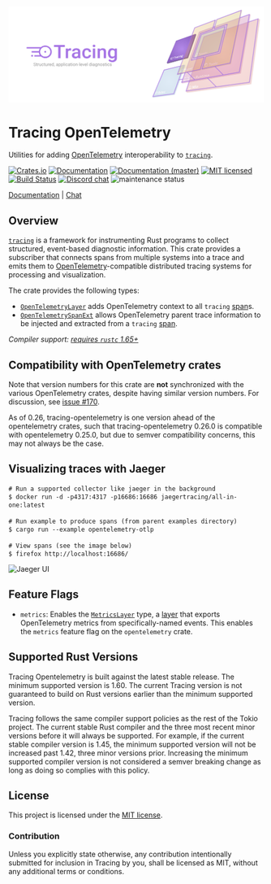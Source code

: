 ![Tracing — Structured, application-level diagnostics][splash]

[splash]: https://raw.githubusercontent.com/tokio-rs/tracing/master/assets/splash.svg

# Tracing OpenTelemetry

Utilities for adding [OpenTelemetry] interoperability to [`tracing`].

[![Crates.io][crates-badge]][crates-url]
[![Documentation][docs-badge]][docs-url]
[![Documentation (master)][docs-master-badge]][docs-master-url]
[![MIT licensed][mit-badge]][mit-url]
[![Build Status][actions-badge]][actions-url]
[![Discord chat][discord-badge]][discord-url]
![maintenance status][maint-badge]

[Documentation][docs-url] | [Chat][discord-url]

[crates-badge]: https://img.shields.io/crates/v/tracing-opentelemetry.svg
[crates-url]: https://crates.io/crates/tracing-opentelemetry/0.22.0
[docs-badge]: https://docs.rs/tracing-opentelemetry/badge.svg
[docs-url]: https://docs.rs/tracing-opentelemetry/0.22.0/tracing_opentelemetry
[docs-master-badge]: https://img.shields.io/badge/docs-master-blue
[docs-master-url]: https://tracing-rs.netlify.com/tracing_opentelemetry
[mit-badge]: https://img.shields.io/badge/license-MIT-blue.svg
[mit-url]: LICENSE
[actions-badge]: https://github.com/tokio-rs/tracing-opentelemetry/workflows/CI/badge.svg
[actions-url]:https://github.com/tokio-rs/tracing-opentelemetry/actions?query=workflow%3ACI
[discord-badge]: https://img.shields.io/discord/500028886025895936?logo=discord&label=discord&logoColor=white
[discord-url]: https://discord.gg/EeF3cQw
[maint-badge]: https://img.shields.io/badge/maintenance-actively--developed-brightgreen.svg

## Overview

[`tracing`] is a framework for instrumenting Rust programs to collect
structured, event-based diagnostic information. This crate provides a
subscriber that connects spans from multiple systems into a trace and
emits them to [OpenTelemetry]-compatible distributed tracing systems
for processing and visualization.

The crate provides the following types:

* [`OpenTelemetryLayer`] adds OpenTelemetry context to all `tracing` [span]s.
* [`OpenTelemetrySpanExt`] allows OpenTelemetry parent trace information to be
  injected and extracted from a `tracing` [span].

[`OpenTelemetryLayer`]: https://docs.rs/tracing-opentelemetry/latest/tracing_opentelemetry/struct.OpenTelemetryLayer.html
[`OpenTelemetrySpanExt`]: https://docs.rs/tracing-opentelemetry/latest/tracing_opentelemetry/trait.OpenTelemetrySpanExt.html
[span]: https://docs.rs/tracing/latest/tracing/span/index.html
[`tracing`]: https://crates.io/crates/tracing
[OpenTelemetry]: https://opentelemetry.io/

*Compiler support: [requires `rustc` 1.65+][msrv]*

[msrv]: #supported-rust-versions

## Compatibility with OpenTelemetry crates

Note that version numbers for this crate are **not** synchronized with the
various OpenTelemetry crates, despite having similar version numbers. For
discussion, see [issue #170](https://github.com/tokio-rs/tracing-opentelemetry/issues/170).

As of 0.26, tracing-opentelemetry is one version ahead of the opentelemetry
crates, such that tracing-opentelemetry 0.26.0 is compatible with opentelemetry 0.25.0,
but due to semver compatibility concerns, this may not always be the case.

## Visualizing traces with Jaeger

```console
# Run a supported collector like jaeger in the background
$ docker run -d -p4317:4317 -p16686:16686 jaegertracing/all-in-one:latest

# Run example to produce spans (from parent examples directory)
$ cargo run --example opentelemetry-otlp

# View spans (see the image below)
$ firefox http://localhost:16686/
```

![Jaeger UI](trace.png)

## Feature Flags

 - `metrics`: Enables the [`MetricsLayer`] type, a [layer] that
   exports OpenTelemetry metrics from specifically-named events. This enables
   the `metrics` feature flag on the `opentelemetry` crate.

[`MetricsLayer`]: https://docs.rs/tracing-opentelemetry/latest/tracing_opentelemetry/struct.MetricsLayer.html
[layer]: https://docs.rs/tracing-subscriber/latest/tracing_subscriber/layer/trait.Layer.html

## Supported Rust Versions

Tracing Opentelemetry is built against the latest stable release. The minimum
supported version is 1.60. The current Tracing version is not guaranteed to
build on Rust versions earlier than the minimum supported version.

Tracing follows the same compiler support policies as the rest of the Tokio
project. The current stable Rust compiler and the three most recent minor
versions before it will always be supported. For example, if the current stable
compiler version is 1.45, the minimum supported version will not be increased
past 1.42, three minor versions prior. Increasing the minimum supported compiler
version is not considered a semver breaking change as long as doing so complies
with this policy.

## License

This project is licensed under the [MIT license](LICENSE).

### Contribution

Unless you explicitly state otherwise, any contribution intentionally submitted
for inclusion in Tracing by you, shall be licensed as MIT, without any additional
terms or conditions.
